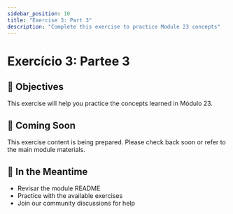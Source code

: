 ```yaml
---
sidebar_position: 10
title: "Exercise 3: Part 3"
description: "Complete this exercise to practice Module 23 concepts"
---
```


# Exercício 3: Partee 3

## 🎯 Objectives

This exercise will help you practice the concepts learned in Módulo 23.

## 📝 Coming Soon

This exercise content is being prepared. Please check back soon or refer to the main module materials.

## 🚀 In the Meantime

- Revisar the module README
- Practice with the available exercises
- Join our community discussions for help
